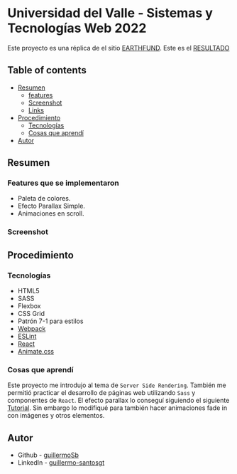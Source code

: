 # Universidad del Valle - Sistemas y Tecnologías Web 2022

Este proyecto es una réplica de el sitio [EARTHFUND](https://earthfund.io/).
Este es el [RESULTADO](http://ec2-54-175-28-151.compute-1.amazonaws.com:4000/)

## Table of contents

- [Resumen](#resumen)
  - [features](#features-que-se-implementaron)
  - [Screenshot](#screenshot)
  - [Links](#links)
- [Procedimiento](#procedimiento)
  - [Tecnologías](#tecnologías)
  - [Cosas que aprendí](#cosas-que-aprendí)
- [Autor](#autor)

## Resumen

### Features que se implementaron

- Paleta de colores.
- Efecto Parallax Simple.
- Animaciones en scroll.

### Screenshot


## Procedimiento

### Tecnologías

- HTML5
- SASS
- Flexbox
- CSS Grid
- Patrón 7-1 para estilos
- [Webpack](https://webpack.js.org/)
- [ESLint](https://eslint.org/)
- [React](https://reactjs.org/)
- [Animate.css](https://animate.style/)

### Cosas que aprendí

Este proyecto me introdujo al tema de `Server Side Rendering`. También me permitió practicar el desarrollo de páginas web utilizando `Sass` y componentes de `React`. El efecto parallax lo conseguí siguiendo el siguiente [Tutorial](https://indithemes.com/how-to-create-a-simple-parallax-effect-using-vanilla-js/). Sin embargo lo modifiqué para también hacer animaciones fade in con imágenes y otros elementos.

## Autor

- Github - [guillermoSb](https://github.com/guillermoSb)
- LinkedIn - [guillermo-santosgt](https://www.linkedin.com/in/guillermo-santosgt/)

